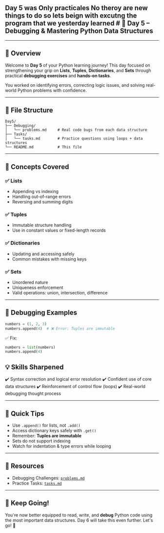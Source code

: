 ## Day 5 was Only practicales No theroy are new things to do so lets beign with excutng the program that we yesterday learned # 📘 Day 5 – Debugging & Mastering Python Data Structures

---

## 🔰 Overview

Welcome to **Day 5** of your Python learning journey!
This day focused on strengthening your grip on **Lists**, **Tuples**, **Dictionaries**, and **Sets** through practical **debugging exercises** and **hands-on tasks**.

You worked on identifying errors, correcting logic issues, and solving real-world Python problems with confidence.

---

## 📂 File Structure

```
Day5/
├── Debugging/
│   └── problems.md     # Real code bugs from each data structure
├── Tasks/
│   └── tasks.md        # Practice questions using loops + data structures
└── README.md           # This file
```

---

## 🧠 Concepts Covered

### ✅ Lists

* Appending vs indexing
* Handling out-of-range errors
* Reversing and summing digits

### ✅ Tuples

* Immutable structure handling
* Use in constant values or fixed-length records

### ✅ Dictionaries

* Updating and accessing safely
* Common mistakes with missing keys

### ✅ Sets

* Unordered nature
* Uniqueness enforcement
* Valid operations: union, intersection, difference

---

## 🐞 Debugging Examples

```python
numbers = (1, 2, 3)
numbers.append(4)  # ❌ Error: Tuples are immutable
```

✅ Fix:

```python
numbers = list(numbers)
numbers.append(4)
```


## 💡 Skills Sharpened

✔️ Syntax correction and logical error resolution
✔️ Confident use of core data structures
✔️ Reinforcement of control flow (loops)
✔️ Real-world debugging thought process

---

## 📌 Quick Tips

* Use `.append()` for lists, not `.add()`
* Access dictionary keys safely with `.get()`
* Remember: **Tuples are immutable**
* Sets do not support indexing
* Watch for indentation & type errors while looping

---

## 🔗 Resources

* Debugging Challenges: [`problems.md`](Debugging/Problems.md)
* Practice Tasks: [`tasks.md`](Tasks/Tasks.md)

---

## 🚀 Keep Going!

You're now better equipped to read, write, and **debug** Python code using the most important data structures. Day 6 will take this even further. Let's go! 💪
